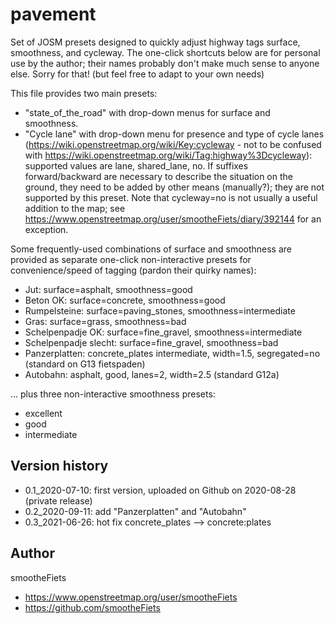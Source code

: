 # pavement
Set of JOSM presets designed to quickly adjust highway tags surface, smoothness, and cycleway.  The one-click shortcuts below are for personal use by the author; their names probably don't make much sense to anyone else.  Sorry for that! (but feel free to adapt to your own needs)

This file provides two main presets:
* "state_of_the_road" with drop-down menus for surface and smoothness.
* "Cycle lane" with drop-down menu for presence and type of cycle lanes (https://wiki.openstreetmap.org/wiki/Key:cycleway - not to be confused with https://wiki.openstreetmap.org/wiki/Tag:highway%3Dcycleway): supported values are lane, shared_lane, no. If suffixes forward/backward are necessary to describe the situation on the ground, they need to be added by other means (manually?); they are not supported by this preset.  Note that cycleway=no is not usually a useful addition to the map; see https://www.openstreetmap.org/user/smootheFiets/diary/392144 for an exception.

Some frequently-used combinations of surface and smoothness are provided as separate one-click non-interactive presets for convenience/speed of tagging (pardon their quirky names):
* Jut: surface=asphalt, smoothness=good
* Beton OK: surface=concrete, smoothness=good
* Rumpelsteine: surface=paving_stones, smoothness=intermediate
* Gras: surface=grass, smoothness=bad
* Schelpenpadje OK: surface=fine_gravel, smoothness=intermediate
* Schelpenpadje slecht: surface=fine_gravel, smoothness=bad
* Panzerplatten: concrete_plates intermediate, width=1.5, segregated=no (standard on G13 fietspaden)
* Autobahn: asphalt, good, lanes=2, width=2.5 (standard G12a)

... plus three non-interactive smoothness presets:
* excellent
* good
* intermediate

## Version history
* 0.1_2020-07-10: first version, uploaded on Github on 2020-08-28 (private release)
* 0.2_2020-09-11: add "Panzerplatten" and "Autobahn"
* 0.3_2021-06-26: hot fix concrete_plates --> concrete:plates

## Author
smootheFiets
* https://www.openstreetmap.org/user/smootheFiets
* https://github.com/smootheFiets
